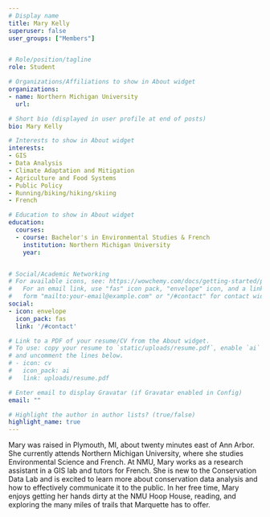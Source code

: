 ```yaml
---
# Display name
title: Mary Kelly
superuser: false
user_groups: ["Members"]


# Role/position/tagline
role: Student

# Organizations/Affiliations to show in About widget
organizations:
- name: Northern Michigan University
  url: 

# Short bio (displayed in user profile at end of posts)
bio: Mary Kelly

# Interests to show in About widget
interests:
- GIS
- Data Analysis
- Climate Adaptation and Mitigation
- Agriculture and Food Systems
- Public Policy
- Running/biking/hiking/skiing
- French

# Education to show in About widget
education:
  courses:
  - course: Bachelor's in Environmental Studies & French
    institution: Northern Michigan University
    year: 


# Social/Academic Networking
# For available icons, see: https://wowchemy.com/docs/getting-started/page-builder/#icons
#   For an email link, use "fas" icon pack, "envelope" icon, and a link in the
#   form "mailto:your-email@example.com" or "/#contact" for contact widget.
social:
- icon: envelope
  icon_pack: fas
  link: '/#contact'

# Link to a PDF of your resume/CV from the About widget.
# To use: copy your resume to `static/uploads/resume.pdf`, enable `ai` icons in `params.toml`,
# and uncomment the lines below.
# - icon: cv
#   icon_pack: ai
#   link: uploads/resume.pdf

# Enter email to display Gravatar (if Gravatar enabled in Config)
email: ""

# Highlight the author in author lists? (true/false)
highlight_name: true
---
```


Mary was raised in Plymouth, MI, about twenty minutes east of Ann Arbor. She currently attends Northern Michigan University, where she studies Environmental Science and French. At NMU, Mary works as a research assistant in a GIS lab and tutors for French. She is new to the Conservation Data Lab and is excited to learn more about conservation data analysis and how to effectively communicate it to the public. In her free time, Mary enjoys getting her hands dirty at the NMU Hoop House, reading, and exploring the many miles of trails that Marquette has to offer.




